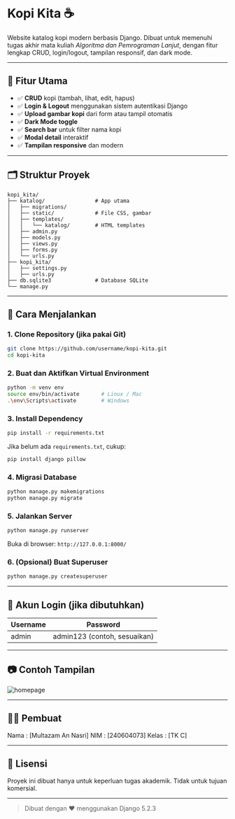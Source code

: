 # Kopi Kita ☕

Website katalog kopi modern berbasis Django. Dibuat untuk memenuhi tugas akhir mata kuliah *Algoritma dan Pemrograman Lanjut*, dengan fitur lengkap CRUD, login/logout, tampilan responsif, dan dark mode.

---

## 🔧 Fitur Utama

* ✅ **CRUD** kopi (tambah, lihat, edit, hapus)
* ✅ **Login & Logout** menggunakan sistem autentikasi Django
* ✅ **Upload gambar kopi** dari form atau tampil otomatis
* ✅ **Dark Mode toggle**
* ✅ **Search bar** untuk filter nama kopi
* ✅ **Modal detail** interaktif
* ✅ **Tampilan responsive** dan modern

---

## 🗂️ Struktur Proyek

```
kopi_kita/
├── katalog/                # App utama
│   ├── migrations/
│   ├── static/             # File CSS, gambar
│   ├── templates/
│   │   └── katalog/        # HTML templates
│   ├── admin.py
│   ├── models.py
│   ├── views.py
│   ├── forms.py
│   └── urls.py
├── kopi_kita/
│   ├── settings.py
│   ├── urls.py
├── db.sqlite3              # Database SQLite
└── manage.py
```

---

## 🚀 Cara Menjalankan

### 1. Clone Repository (jika pakai Git)

```bash
git clone https://github.com/username/kopi-kita.git
cd kopi-kita
```

### 2. Buat dan Aktifkan Virtual Environment

```bash
python -m venv env
source env/bin/activate       # Linux / Mac
.\env\Scripts\activate        # Windows
```

### 3. Install Dependency

```bash
pip install -r requirements.txt
```

Jika belum ada `requirements.txt`, cukup:

```bash
pip install django pillow
```

### 4. Migrasi Database

```bash
python manage.py makemigrations
python manage.py migrate
```

### 5. Jalankan Server

```bash
python manage.py runserver
```

Buka di browser: `http://127.0.0.1:8000/`

### 6. (Opsional) Buat Superuser

```bash
python manage.py createsuperuser
```

---

## 📌 Akun Login (jika dibutuhkan)

| Username | Password                     |
| -------- | ---------------------------- |
| admin    | admin123 (contoh, sesuaikan) |

---

## 📷 Contoh Tampilan

![homepage](static/img/preview-homepage.png)

---

## 🧑‍💻 Pembuat

Nama  : \[Multazam An Nasri]
NIM   : \[240604073]
Kelas : \[TK C]

---

## 📄 Lisensi

Proyek ini dibuat hanya untuk keperluan tugas akademik. Tidak untuk tujuan komersial.

---

> Dibuat dengan ❤️ menggunakan Django 5.2.3
